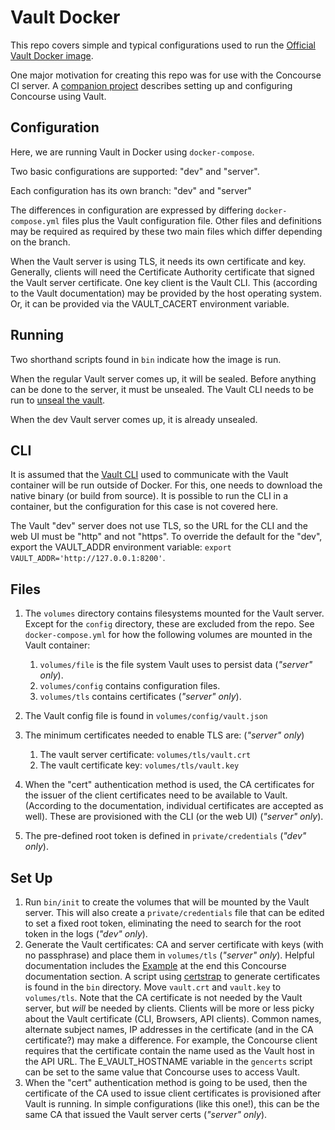 # Vault Docker

This repo covers simple and typical configurations used to run the [Official Vault Docker image](https://registry.hub.docker.com/_/vault/).

One major motivation for creating this repo was for use with the Concourse CI server. A
[companion project](https://github.com/ranger6/concourse-docker) describes setting up and configuring Concourse using Vault.

## Configuration

Here, we are running Vault in Docker using `docker-compose`.

Two basic configurations are supported: "dev" and "server".

Each configuration has its own branch: "dev" and "server"

The differences in configuration are expressed by differing `docker-compose.yml` files plus the Vault configuration file.
Other files and definitions may be required as required by these two main files which differ depending on the branch.

When the Vault server is using TLS, it needs its own certificate and key.  Generally, clients
will need the Certificate Authority certificate that signed the Vault server certificate. One
key client is the Vault CLI.  This (according to the Vault documentation) may be provided by
the host operating system.  Or, it can be provided via the VAULT_CACERT environment variable.

## Running

Two shorthand scripts found in `bin` indicate how the image is run.

When the regular Vault server comes up, it will be sealed.  Before anything can be done to the server, it must be unsealed.  The Vault CLI needs to be run to [unseal the vault](https://learn.hashicorp.com/tutorials/vault/getting-started-deploy?in=vault/getting-started#initializing-the-vault).

When the dev Vault server comes up, it is already unsealed.

## CLI

It is assumed that the [Vault CLI](https://www.vaultproject.io/downloads) used to communicate with the
Vault container will be run outside of Docker.  For this, one needs to download the native binary (or build
from source). It is possible to run the CLI in a container, but the configuration for this case is not covered here.

The Vault "dev" server does not use TLS, so the URL for the CLI and the web UI must be "http" and not "https".
To override the default for the "dev", export the VAULT_ADDR environment variable: `export VAULT_ADDR='http://127.0.0.1:8200'`.

## Files

1. The `volumes` directory contains filesystems mounted for the Vault server.  Except for the `config` directory, these are excluded from the repo. See `docker-compose.yml` for how the following volumes are mounted in the Vault container:
    1.  `volumes/file` is the file system Vault uses to persist data (*"server" only*).
    2.  `volumes/config` contains configuration files.
    3.  `volumes/tls` contains certificates (*"server" only*).

2. The Vault config file is found in `volumes/config/vault.json`

3. The minimum certificates needed to enable TLS are: (*"server" only*)
    1.  The vault server certificate: `volumes/tls/vault.crt`
    2.  The vault certificate key: `volumes/tls/vault.key`

4. When the "cert" authentication method is used, the CA certificates for the issuer of the client certificates need
to be available to Vault.  (According to the documentation, individual certificates are accepted as well). These
are provisioned with the CLI (or the web UI) (*"server" only*).

5. The pre-defined root token is defined in `private/credentials` (*"dev" only*).

## Set Up

1. Run `bin/init` to create the volumes that will be mounted by the Vault server. This will also create a
`private/credentials` file that can be edited to set a fixed root token, eliminating the need to search
for the root token in the logs (*"dev" only*).
2. Generate the Vault certificates: CA and server certificate with keys (with no passphrase)
and place them in `volumes/tls` (*"server" only*).
Helpful documentation includes the [Example](https://concourse-ci.org/vault-credential-manager.html#vault-cert-auth)
at the end this Concourse documentation section.
A script using [certstrap](https://github.com/square/certstrap) to generate certificates
is found in the `bin` directory.  Move `vault.crt` and `vault.key` to `volumes/tls`.
Note that the CA certificate is not needed by the Vault server, but *will* be needed by clients.
Clients will be more or less picky about the Vault certificate
(CLI, Browsers, API clients). Common names, alternate subject names,
IP addresses in the certificate (and in the CA certificate?) may make a difference.
For example, the Concourse client requires that the certificate contain the name used as
the Vault host in the API URL. The E_VAULT_HOSTNAME variable in the `gencerts` script can
be set to the same value that Concourse uses to access Vault.
3. When the "cert" authentication method is going to be used, then the certificate of the CA
used to issue client certificates is provisioned after Vault is running. In simple configurations
(like this one!), this can be the same CA that issued the Vault server certs (*"server" only*).
